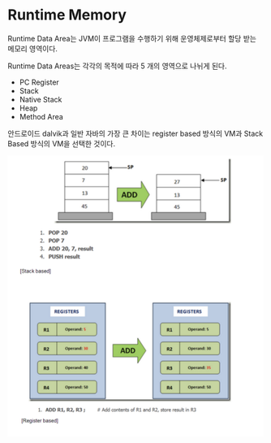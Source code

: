 # Runtime Memory

Runtime Data Area는 JVM이 프로그램을 수행하기 위해 운영체제로부터 할당 받는 메모리 영역이다. 

Runtime Data Areas는 각각의 목적에 따라 5 개의 영역으로 나뉘게 된다.

* PC Register
* Stack
* Native Stack
* Heap
* Method Area

안드로이드 dalvik과 일반 자바의 가장 큰 차이는 register based 방식의 VM과 Stack Based 방식의 VM을 선택한 것이다.

![](../../.gitbook/assets/2018-09-13-8.57.04.png)

